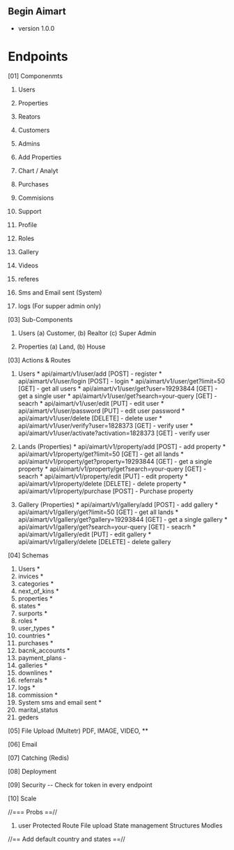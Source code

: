 ## Begin Aimart ##
* version 1.0.0

# Endpoints

[01] Componenmts

 01. Users
 02. Properties
 03. Reators
 04. Customers 
 05. Admins
 06. Add Properties
 07. Chart / Analyt
 08. Purchases 
 09. Commisions 
 10. Support
 11. Profile
 12. Roles
 13. Gallery
 14. Videos 
 15. referes

 16. Sms and Email sent (System)

 17. logs (For supper admin only)

[03] Sub-Components
  01. Users
       (a) Customer, (b) Realtor (c) Super Admin

  02. Properties
       (a) Land, (b) House

[03] Actions & Routes
 01. Users
    * api/aimart/v1/user/add [POST] - register 
    * api/aimart/v1/user/login [POST] - login
    * api/aimart/v1/user/get?limit=50 [GET] - get all users
    * api/aimart/v1/user/get?user=19293844 [GET] - get a single user
    * api/aimart/v1/user/get?search=your-query [GET] - seacrh
    * api/aimart/v1/user/edit [PUT] - edit user
    * api/aimart/v1/user/password [PUT] - edit user password
    * api/aimart/v1/user/delete [DELETE] - delete user
    * api/aimart/v1/user/verify?user=1828373 [GET] - verify user
    * api/aimart/v1/user/activate?activation=1828373 [GET] - verify user
    

 02. Lands (Properties)
    * api/aimart/v1/property/add [POST] - add property
    * api/aimart/v1/property/get?limit=50 [GET] - get all lands
    * api/aimart/v1/property/get?property=19293844 [GET] - get a single property
    * api/aimart/v1/property/get?search=your-query [GET] - seacrh
    * api/aimart/v1/property/edit [PUT] - edit property
    * api/aimart/v1/property/delete [DELETE] - delete property
    * api/aimart/v1/property/purchase [POST] - Purchase property

  03. Gallery (Properties)
    * api/aimart/v1/gallery/add [POST] - add gallery
    * api/aimart/v1/gallery/get?limit=50 [GET] - get all lands
    * api/aimart/v1/gallery/get?gallery=19293844 [GET] - get a single gallery
    * api/aimart/v1/gallery/get?search=your-query [GET] - seacrh
    * api/aimart/v1/gallery/edit [PUT] - edit gallery
    * api/aimart/v1/gallery/delete [DELETE] - delete gallery
    

[04] Schemas
   01. Users *
   02. invices *
   03. categories *
   04. next_of_kins *
   05. properties *
   06. states *
   07. surports *
   08. roles *
   09. user_types * 
   10. countries *
   11. purchases *
   12. bacnk_accounts *
   13. payment_plans -
   14. galleries *
   15. downlines *
   16. referrals *
   17. logs *
   18. commission *
   19. System sms and email sent *
   20. marital_status
   21. geders

   [05] File Upload (Multetr)
   PDF, IMAGE, VIDEO, **


   [06] Email


   [07] Catching (Redis)


   [08] Deployment


   [09] Security
     -- Check for token in every endpoint

   
   [10] Scale


   //=== Probs ==//

   01. user
       Protected Route
       File upload 
       State management
       Structures
       Modles
       


   //== Add default country and states ==//
   
     
    
    


